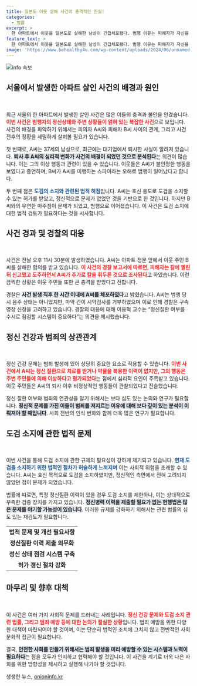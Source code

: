 ```yaml
---
title: 일본도 이웃 살해 사건의 충격적인 진실!
categories:
  - 법률
excerpt: >
  한 아파트에서 이웃을 일본도로 살해한 남성이 긴급체포됐다. 범행 이유는 피해자가 자신을 미행한다고 믿었던 것으로 밝혀졌으며, A씨는 정신 감정 의뢰를 받을 예정이다. 최근 도검 소지 규제의 허점에 대한 논의가 촉발되고 있다.
feature_text: >
  한 아파트에서 이웃을 일본도로 살해한 남성이 긴급체포됐다. 범행 이유는 피해자가 자신을 미행한다고 믿었던 것으로 밝혀졌으며, A씨는 정신 감정 의뢰를 받을 예정이다. 최근 도검 소지 규제의 허점에 대한 논의가 촉발되고 있다.
image: 'https://www.behealthy4u.com/wp-content/uploads/2024/06/unnamed-file.png'
---
```


<p><img src="https://www.behealthy4u.com/wp-content/uploads/2024/06/unnamed-file.png" alt="info 속보" /></p>

<h2 data-ke-size="size26">서울에서 발생한 아파트 살인 사건의 배경과 원인</h2>

<p data-ke-size="size16">&nbsp;</p>

<p>최근 서울의 한 아파트에서 발생한 살인 사건은 많은 이들의 충격과 불안을 안겼습니다. <b><span style="color: #ee2323;">이번 사건은 범행자의 정신상태와 주변 상황들이 얽혀 있는 복잡한 사건</span></b>으로 보입니다. 사건의 배경을 파악하기 위해서는 피의자 A씨와 피해자 B씨 사이의 관계, 그리고 사건 전후의 정황을 세밀하게 살펴볼 필요가 있습니다. </p>

<p>첫 번째로, A씨는 37세의 남성으로, 최근에는 대기업에서 퇴사한 사실이 알려져 있습니다. <b><span style="background-color: #21538527;">퇴사 후 A씨의 심리적 변화가 사건의 배경이 되었던 것으로 분석된다</span></b>는 의견이 많습니다. 이는 그의 이상 행동과 관련이 있을 수 있습니다. 이웃들은 A씨가 불안정한 행동을 보였다고 증언하며, B씨가 A씨를 미행하는 스파이라는 오해로 범행이 일어났다고 합니다.<br></p>

<p>두 번째 점은 <b><span style="color: #1a5490;">도검의 소지와 관련된 법적 허점</span></b>입니다. A씨는 호신 용도로 도검을 소지할 수 있는 허가를 받았고, 정신적으로 문제가 없었던 것을 기반으로 한 것입니다. 하지만 B씨와의 우연한 마주침이 문제가 되었고, 범행으로 이어졌습니다. 이 사건은 도검 소지에 대한 법적 검토가 필요하다는 것을 시사합니다.</p>

<h2 data-ke-size="size26">사건 경과 및 경찰의 대응</h2>

<p data-ke-size="size16">&nbsp;</p>

<p>사건은 전날 오후 11시 30분에 발생하였습니다. A씨는 아파트 정문 앞에서 이웃 주민 B씨를 살해한 혐의를 받고 있습니다. <b><span style="color: #ee2323;">이 사건의 경찰 보고서에 따르면, 피해자는 칼에 찔린 뒤 신고했고 도주하면서 A씨가 추가로 칼을 휘두른 것으로 조사된다</span></b>고 하였습니다. 이런 끔찍한 상황은 이웃 주민들 또한 큰 충격을 받았다고 전합니다.<br></p>

<p>경찰은 <b><span style="background-color: #21538527;">사건 발생 직후 한 시간 이내에 A씨를 체포하였다</span></b>고 밝혔습니다. A씨는 범행 당시 음주 상태는 아니었지만, 마약 간이 시약검사를 거부하였으며 이로 인해 경찰은 구속 영장 신청을 고려하고 있습니다. 경찰의 대응에 대해 이웅혁 교수는 “정신질환 여부를 수시로 점검할 시스템이 중요하다”는 의견을 제시했습니다.<br></p>

<h2 data-ke-size="size26">정신 건강과 범죄의 상관관계</h2>

<p data-ke-size="size16">&nbsp;</p>

<p>정신 건강 문제는 범죄 발생에 있어 상당히 중요한 요소로 작용할 수 있습니다. <b><span style="color: #ee2323;">이번 사건에서 A씨는 정신 질환으로 치료를 받거나 약물을 복용한 이력이 없지만, 그의 행동은 주변 주민들에 의해 이상하다고 평가되었다</span></b>는 점에서 심리적 요인이 주목받고 있습니다. 이웃 주민들은 A씨의 퇴사 이후 비정상적인 행동들이 관찰되었다고 진술했습니다.<br></p>

<p>정신 질환 여부와 범죄의 연관성을 알기 위해서는 보다 심도 있는 논의와 연구가 필요합니다. <b><span style="background-color: #21538527;">정신적 문제를 가진 이들이 범죄를 저지르는 이유에 대해 보다 깊이 있는 분석이 이뤄져야 할 때입니다</span></b>. 사회 전반의 인식 변화와 함께 더욱 많은 연구가 필요합니다. </p>

<h2 data-ke-size="size26">도검 소지에 관한 법적 문제</h2>

<p data-ke-size="size16">&nbsp;</p>

<p>이번 사건을 통해 도검 소지에 관한 규제의 필요성이 강하게 제기되고 있습니다. <b><span style="color: #1a5490;">현재 도검을 소지하기 위한 법적인 절차가 허술하게 느껴지며</span></b> 이는 사회적 위험을 초래할 수 있습니다. A씨는 호신 목적으로 도검을 소지하였지만, 정신적인 측면에서 전혀 고려되지 않았던 점이 문제가 되었습니다.<br></p>

<p>법률에 따르면, 특정 정신질환 이력이 있을 경우 도검 소지를 제한하나, 이는 상대적으로 부족한 검증 장치를 가지고 있습니다. <b><span style="background-color: #21538527;">정신병력 이력을 제출할 필요가 없는 현행법은 많은 문제를 야기할 가능성이 있습니다</span></b>. 이러한 규제를 강화하기 위해서는 관련 법률의 심도 있는 재검토가 필요합니다.<br></p>

<table>
<tr>
<td style="text-align: center; height: 17px;"><b>법적 문제 및 개선 필요사항</b></td>
</tr>
<tr>
<td style="text-align: center; height: 17px;"><b>정신질환 이력 제출 의무화</b></td>
</tr>
<tr>
<td style="text-align: center; height: 17px;"><b>정신 상태 점검 시스템 구축</b></td>
</tr>
<tr>
<td style="text-align: center; height: 17px;"><b>허가 갱신 절차 강화</b></td>
</tr>
</table>

<h2 data-ke-size="size26">마무리 및 향후 대책</h2>

<p data-ke-size="size16">&nbsp;</p>

<p>이 사건은 여러 가지 사회적 문제를 드러내는 사례입니다. <b><span style="color: #ee2323;">정신 건강 문제와 도검 소지 관련 법률, 그리고 범죄 예방 등에 대한 논의가 절실한 상황</span></b>입니다. 범죄 예방을 위한 다양한 대책이 마련되어야 할 것이며, 이는 단순히 법적인 조치에 그치지 않고 전반적인 사회문화적 접근이 필요합니다.<br></p>

<p>결국, <b><span style="background-color: #21538527;">안전한 사회를 만들기 위해서는 범죄 발생을 미리 예방할 수 있는 시스템과 노력이 필요하다</span></b>는 점을 모두가 인지하고 협력해야 할 것입니다. 이 사건을 계기로 더욱 나은 사회를 위한 방향성을 제시하고 실행해 나가야 할 것입니다.</p>
생생한 뉴스, <a href="https://onioninfo.kr" rel="dofollow">onioninfo.kr</a>


